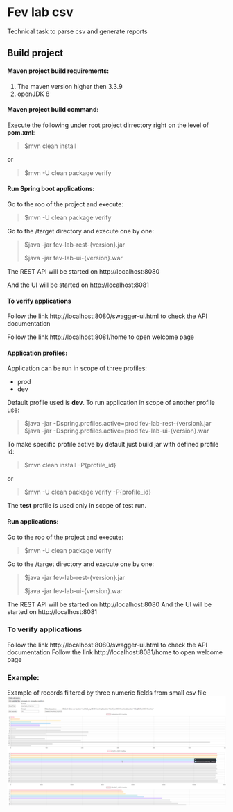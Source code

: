 # Fev lab csv

Technical task to parse csv and generate reports

## Build project

#### Maven project build requirements:

1. The maven version higher then 3.3.9
2. openJDK 8

#### Maven project build command:

Execute the following under root project dirrectory right on the level of **pom.xml**:
> $mvn clean install

or
> $mvn -U clean package verify

#### Run Spring boot applications:
   
Go to the roo of the project and execute:
> $mvn -U clean package verify

Go to the /target directory and execute one by one:
> $java -jar fev-lab-rest-{version}.jar
>
> $java -jar fev-lab-ui-{version}.war

The REST API will be started on http://localhost:8080

And the UI will be started on http://localhost:8081

#### To verify applications
Follow the link http://localhost:8080/swagger-ui.html to check the API documentation

Follow the link http://localhost:8081/home to open welcome page

#### Application profiles:

Application can be run in scope of three profiles:
- prod
- dev

Default profile used is **dev**.
To run application in scope of another profile use:
> $java -jar -Dspring.profiles.active=prod fev-lab-rest-{version}.jar
> $java -jar -Dspring.profiles.active=prod fev-lab-ui-{version}.war

To make specific profile active by default just build jar with defined profile id:
> $mvn clean install -P{profile_id}

or
> $mvn -U clean package verify -P{profile_id}

The **test** profile is used only in scope of test run.

#### Run applications:
Go to the roo of the project and execute:
> $mvn -U clean package verify

Go to the /target directory and execute one by one:
> $java -jar fev-lab-rest-{version}.jar
>
> $java -jar fev-lab-ui-{version}.war

The REST API will be started on http://localhost:8080
And the UI will be started on http://localhost:8081

### To verify applications
Follow the link http://localhost:8080/swagger-ui.html to check the API documentation
Follow the link http://localhost:8081/home to open welcome page

### Example:
Example of records filtered by three numeric fields from small csv file
![Example of records filtered by three numeric fields from small csv file](https://github.com/ViacheslavT/fev/blob/master/fev-lab-csv/example.png)
